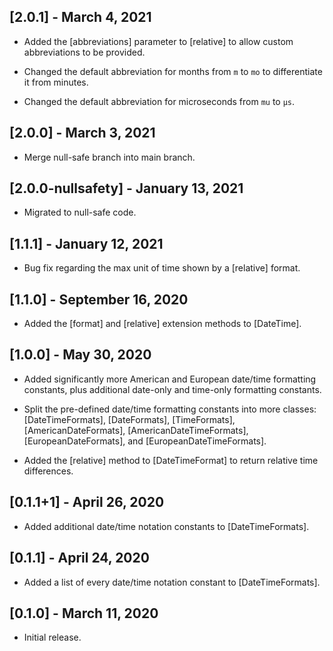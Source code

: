 ## [2.0.1] - March 4, 2021

* Added the [abbreviations] parameter to [relative] to allow custom
abbreviations to be provided.

* Changed the default abbreviation for months from `m` to `mo` to
differentiate it from minutes.

* Changed the default abbreviation for microseconds from `mu` to `μs`.

## [2.0.0] - March 3, 2021

* Merge null-safe branch into main branch.

## [2.0.0-nullsafety] - January 13, 2021

* Migrated to null-safe code.

## [1.1.1] - January 12, 2021

* Bug fix regarding the max unit of time shown by a [relative] format.

## [1.1.0] - September 16, 2020

* Added the [format] and [relative] extension methods to [DateTime].

## [1.0.0] - May 30, 2020

* Added significantly more American and European date/time formatting constants,
plus additional date-only and time-only formatting constants.

* Split the pre-defined date/time formatting constants into more classes:
[DateTimeFormats], [DateFormats], [TimeFormats], [AmericanDateFormats],
[AmericanDateTimeFormats], [EuropeanDateFormats], and [EuropeanDateTimeFormats].

* Added the [relative] method to [DateTimeFormat] to return relative time differences.

## [0.1.1+1] - April 26, 2020

* Added additional date/time notation constants to [DateTimeFormats].

## [0.1.1] - April 24, 2020

* Added a list of every date/time notation constant to [DateTimeFormats].

## [0.1.0] - March 11, 2020

* Initial release.
